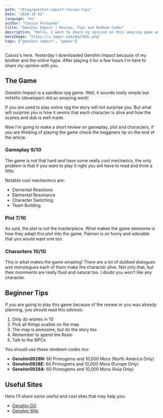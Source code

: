 ```yaml
---
path: "/blog/genshin-impact-review-tips"
date: "2020-10-03"
language: "en"
author: "Cássio Fernando"
title: "Genshin Impact | Review, Tips and Redeem Codes"
description: "Hello, I want to share my opinion on this amazing game and share some useful tips too!"
metaImage: "https://i.imgur.com/Aq2rK4L.png"
tags: ["genshin impact", "games"]
---
```


Cassio's here. Yesterday I downloaded Genshin Impact because of my brother and the online hype. After playing it for a few hours I'm here to share my opinion with you.

## The Game

Genshin Impact is a sandbox rpg game. Well, it sounds really simple but miHoYo (developer) did an amazing work!

If you are used to play online rpg the story will not surprise you. But what will surprise you is how it seems that each character is alive and how the scenes and dub is well made.

Now I'm going to make a short review on gameplay, plot and characters, if you are thinking of playing the game check the begginers tip on the end of the article.

### Gameplay 9/10

The game is not that hard and have some really cool mechanics, the only problem is that if you want to play it right you will have to read and think a little.

Notable cool mechanincs are:

 - Elemental Reactions
 - Elemental Resonance
 - Character Switching
 - Team Building

### Plot 7/10

As said, the plot is not the masterpiece. What makes the game awesome is how they adapt this plot into the game. Paimon is so funny and adorable that you would want one too.

### Characters 10/10

This is what makes the game amazing! There are a lot of dubbed dialogues and monologues each of them make the character alive. Not only that, but their moviments are really fluid and natural too. I doubt you won't like any character.

## Beginner Tips

If you are going to play this game because of the review or you was already planning, you should read this advices:

 1. Only do wishes in 10
 2. Pick all things avaible on the map
 3. The map is awesome, but do the story too
 4. Remember to spend the Resin
 5. Talk to the NPCs

You should use these rendeem codes too:

-   **Genshin0928N:** 60 Primogems and 10,000 Mora (North America Only)
-   **Genshin0928E:** 60 Primogems and 10,000 Mora (Europe Only)
-   **Genshin0928A:** 60 Primogems and 10,000 Mora (Asia Only)

## Useful Sites

Here I'll share some useful and cool sites that may help you:

 - [Genshin GG](https://genshin.gg/)
 - [Genshin Wiki](https://genshin-impact.fandom.com/wiki/Genshin_Impact_Wiki)
